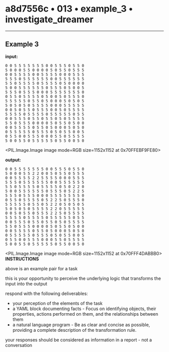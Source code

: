 # a8d7556c • 013 • example_3 • investigate_dreamer

---

## Example 3

**input:**
```
0 0 5 5 5 5 5 5 5 0 0 5 5 5 0 5 5 0
5 0 0 0 5 5 0 0 0 0 5 0 5 5 0 5 5 5
0 0 5 5 5 5 0 0 5 5 5 5 0 0 0 5 5 5
5 5 5 0 5 5 5 5 5 5 0 0 5 5 5 5 5 5
5 5 0 5 5 5 5 0 5 5 5 5 0 5 0 0 0 0
5 0 0 5 5 5 5 5 5 0 5 5 5 0 5 0 0 5
5 5 5 0 5 5 5 0 0 0 5 5 5 5 5 5 5 0
0 5 5 0 5 5 5 5 0 5 0 0 5 0 5 5 5 0
5 5 5 5 5 0 5 5 0 5 0 0 0 5 0 5 0 5
5 0 5 0 5 0 5 5 5 5 0 0 0 5 5 5 5 5
0 0 5 0 5 5 0 5 5 5 0 0 5 0 5 5 5 5
5 5 5 5 0 5 5 5 5 0 5 5 5 5 5 0 5 5
0 0 5 5 5 0 5 5 0 5 5 0 5 0 5 5 5 5
5 5 0 5 5 5 0 0 0 0 5 0 5 5 0 5 0 0
0 0 5 5 5 5 0 5 5 0 5 0 0 0 5 0 5 0
0 5 5 5 5 5 0 5 5 5 0 5 0 5 5 0 0 5
0 5 5 0 0 5 5 5 0 0 0 5 5 0 5 5 5 5
5 0 0 5 5 0 5 5 5 5 5 0 5 5 0 0 5 0
```

<PIL.Image.Image image mode=RGB size=1152x1152 at 0x70FFEBF9FE80>

**output:**
```
0 0 5 5 5 5 5 5 5 0 0 5 5 5 0 5 5 0
5 0 0 0 5 5 2 2 0 0 5 0 5 5 0 5 5 5
0 0 5 5 5 5 2 2 5 5 5 5 0 0 0 5 5 5
5 5 5 0 5 5 5 5 5 5 0 0 5 5 5 5 5 5
5 5 0 5 5 5 5 0 5 5 5 5 0 5 0 2 2 0
5 0 0 5 5 5 5 5 5 0 5 5 5 0 5 2 2 5
5 5 5 0 5 5 5 0 0 0 5 5 5 5 5 5 5 0
0 5 5 0 5 5 5 5 0 5 2 2 5 0 5 5 5 0
5 5 5 5 5 0 5 5 0 5 2 2 0 5 0 5 0 5
5 0 5 0 5 0 5 5 5 5 2 2 0 5 5 5 5 5
0 0 5 0 5 5 0 5 5 5 2 2 5 0 5 5 5 5
5 5 5 5 0 5 5 5 5 0 5 5 5 5 5 0 5 5
0 0 5 5 5 0 5 5 0 5 5 0 5 0 5 5 5 5
5 5 0 5 5 5 0 0 0 0 5 0 5 5 0 5 0 0
0 0 5 5 5 5 0 5 5 0 5 0 0 0 5 0 5 0
0 5 5 5 5 5 0 5 5 5 0 5 0 5 5 0 0 5
0 5 5 0 0 5 5 5 0 0 0 5 5 0 5 5 5 5
5 0 0 5 5 0 5 5 5 5 5 0 5 5 0 0 5 0
```

<PIL.Image.Image image mode=RGB size=1152x1152 at 0x70FFF4DABBB0>
**INSTRUCTIONS**

above is an example pair for a task

this is your opportunity to perceive the underlying logic that transforms the
input into the output

respond with the following deliverables:

- your perception of the elements of the task
- a YAML block documenting facts - Focus on identifying objects, their properties, actions performed on them, and the relationships between them
- a natural language program - Be as clear and concise as possible, providing a complete description of the transformation rule.


your responses should be considered as information in a report - not a conversation
